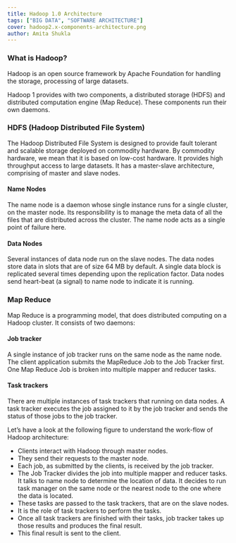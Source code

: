 ```yaml
---
title: Hadoop 1.0 Architecture
tags: ["BIG DATA", "SOFTWARE ARCHITECTURE"]
cover: hadoop2.x-components-architecture.png
author: Amita Shukla
---
```



 


### What is Hadoop?

Hadoop is an open source framework by Apache Foundation for handling the storage, processing of large datasets. 
 
Hadoop 1 provides with two components, a distributed storage (HDFS) and distributed computation engine (Map Reduce). These components run their own daemons. 
 


### HDFS (Hadoop Distributed File System)

 
The Hadoop Distributed File System is designed to provide fault tolerant and scalable storage deployed on commodity hardware. By commodity hardware, we mean that it is based on low-cost hardware. It provides high throughput access to large datasets. It has a master-slave architecture, comprising of master and slave nodes. 
 


#### Name Nodes

The name node is a daemon whose single instance runs for a single cluster, on the master node. Its responsibility is to manage the meta data of all the files that are distributed across the cluster. The name node acts as a single point of failure here. 
 


#### Data Nodes

Several instances of data node run on the slave nodes. The data nodes store data in slots that are of size 64 MB by default. A single data block is replicated several times depending upon the replication factor. Data nodes send heart-beat (a signal) to name node to indicate it is running. 
 


### Map Reduce

Map Reduce is a programming model, that does distributed computing on a Hadoop cluster. It consists of two daemons: 
 


#### Job tracker

A single instance of job tracker runs on the same node as the name node. The client application submits the MapReduce Job to the Job Tracker first. One Map Reduce Job is broken into multiple mapper and reducer tasks. 
 


#### Task trackers

There are multiple instances of task trackers that running on data nodes. A task tracker executes the job assigned to it by the job tracker and sends the status of those jobs to the job tracker. 
 
 
Let’s have a look at the following figure to understand the work-flow of Hadoop architecture: 
 


<re-img src="hadoop2.x-components-architecture.png"></re-img>

 


- Clients interact with Hadoop through master nodes.
- They send their requests to the master node.
- Each job, as submitted by the clients, is received by the job tracker.
- The Job Tracker divides the job into multiple mapper and reducer tasks. It talks to name node to determine the location of data. It decides to run task manager on the same node or the nearest node to the one where the data is located.
- These tasks are passed to the task trackers, that are on the slave nodes.
- It is the role of task trackers to perform the tasks.
- Once all task trackers are finished with their tasks, job tracker takes up those results and produces the final result.
- This final result is sent to the client.

 
 
 
 
 
 
 
 
 
 
 
 
 
 
 
 
 
 
 



